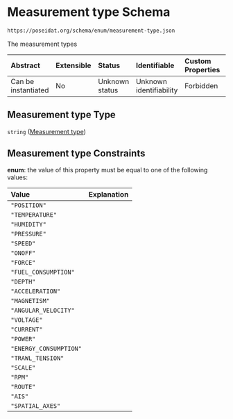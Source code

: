 # Measurement type Schema

```txt
https://poseidat.org/schema/enum/measurement-type.json
```

The measurement types

| Abstract            | Extensible | Status         | Identifiable            | Custom Properties | Additional Properties | Access Restrictions | Defined In                                                                         |
| :------------------ | :--------- | :------------- | :---------------------- | :---------------- | :-------------------- | :------------------ | :--------------------------------------------------------------------------------- |
| Can be instantiated | No         | Unknown status | Unknown identifiability | Forbidden         | Allowed               | none                | [measurement-type.json](schemas/enum/measurement-type.json "open original schema") |

## Measurement type Type

`string` ([Measurement type](measurement-type.md))

## Measurement type Constraints

**enum**: the value of this property must be equal to one of the following values:

| Value                  | Explanation |
| :--------------------- | :---------- |
| `"POSITION"`           |             |
| `"TEMPERATURE"`        |             |
| `"HUMIDITY"`           |             |
| `"PRESSURE"`           |             |
| `"SPEED"`              |             |
| `"ONOFF"`              |             |
| `"FORCE"`              |             |
| `"FUEL_CONSUMPTION"`   |             |
| `"DEPTH"`              |             |
| `"ACCELERATION"`       |             |
| `"MAGNETISM"`          |             |
| `"ANGULAR_VELOCITY"`   |             |
| `"VOLTAGE"`            |             |
| `"CURRENT"`            |             |
| `"POWER"`              |             |
| `"ENERGY_CONSUMPTION"` |             |
| `"TRAWL_TENSION"`      |             |
| `"SCALE"`              |             |
| `"RPM"`                |             |
| `"ROUTE"`              |             |
| `"AIS"`                |             |
| `"SPATIAL_AXES"`       |             |
